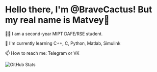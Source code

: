 # Hello there, I'm @BraveCactus! But my real name is Matvey👋

👨‍🎓 I am a second-year MIPT DAFE/RSE student.

🧠 I'm currently learning C++, C, Python, Matlab, Simulink

📫 How to reach me: Telegram or VK

![GitHub Stats](https://github-readme-stats.vercel.app/api?username=BraveCactus&show_icons=true&theme=radical)
